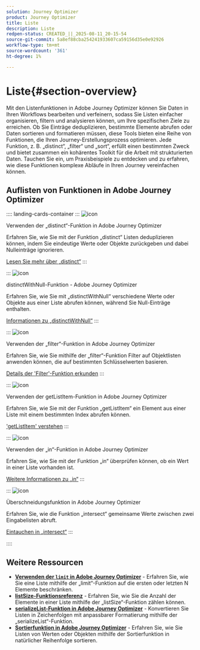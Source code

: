 ```yaml
---
solution: Journey Optimizer
product: Journey Optimizer
title: Liste
description: Liste
redpen-status: CREATED_||_2025-08-11_20-15-54
source-git-commit: 5a8ef88cba254241933607ca59156d35e0e92926
workflow-type: tm+mt
source-wordcount: '361'
ht-degree: 1%

---
```



# Liste{#section-overview}

Mit den Listenfunktionen in Adobe Journey Optimizer können Sie Daten in Ihren Workflows bearbeiten und verfeinern, sodass Sie Listen einfacher organisieren, filtern und analysieren können, um Ihre spezifischen Ziele zu erreichen. Ob Sie Einträge deduplizieren, bestimmte Elemente abrufen oder Daten sortieren und formatieren müssen, diese Tools bieten eine Reihe von Funktionen, die Ihren Journey-Erstellungsprozess optimieren. Jede Funktion, z. B. „distinct“, „filter“ und „sort“, erfüllt einen bestimmten Zweck und bietet zusammen ein kohärentes Toolkit für die Arbeit mit strukturierten Daten. Tauchen Sie ein, um Praxisbeispiele zu entdecken und zu erfahren, wie diese Funktionen komplexe Abläufe in Ihren Journey vereinfachen können.

## Auflisten von Funktionen in Adobe Journey Optimizer

:::: landing-cards-container
:::
![icon](https://cdn.experienceleague.adobe.com/icons/code-branch.svg)

Verwenden der „distinct“-Funktion in Adobe Journey Optimizer

Erfahren Sie, wie Sie mit der Funktion „distinct“ Listen deduplizieren können, indem Sie eindeutige Werte oder Objekte zurückgeben und dabei Nulleinträge ignorieren.

[Lesen Sie mehr über „distinct“](../using/building-journeys/functions/functiondistinct.md)
:::

:::
![icon](https://cdn.experienceleague.adobe.com/icons/code-branch.svg)

distinctWithNull-Funktion - Adobe Journey Optimizer

Erfahren Sie, wie Sie mit „distinctWithNull“ verschiedene Werte oder Objekte aus einer Liste abrufen können, während Sie Null-Einträge enthalten.

[Informationen zu „distinctWithNull“](../using/building-journeys/functions/functiondistinctwithnull.md)
:::

:::
![icon](https://cdn.experienceleague.adobe.com/icons/code-branch.svg)

Verwenden der „filter“-Funktion in Adobe Journey Optimizer

Erfahren Sie, wie Sie mithilfe der „filter“-Funktion Filter auf Objektlisten anwenden können, die auf bestimmten Schlüsselwerten basieren.

[Details der &#39;Filter&#39;-Funktion erkunden](../using/building-journeys/functions/functionfilter.md)
:::

:::
![icon](https://cdn.experienceleague.adobe.com/icons/code-branch.svg)

Verwenden der getListItem-Funktion in Adobe Journey Optimizer

Erfahren Sie, wie Sie mit der Funktion „getListItem“ ein Element aus einer Liste mit einem bestimmten Index abrufen können.

[&#39;getListItem&#39; verstehen](../using/building-journeys/functions/functiongetlistitem.md)
:::

:::
![icon](https://cdn.experienceleague.adobe.com/icons/code-branch.svg)

Verwenden der „in“-Funktion in Adobe Journey Optimizer

Erfahren Sie, wie Sie mit der Funktion „in“ überprüfen können, ob ein Wert in einer Liste vorhanden ist.

[Weitere Informationen zu „in“](../using/building-journeys/functions/functionin.md)
:::

:::
![icon](https://cdn.experienceleague.adobe.com/icons/code-branch.svg)

Überschneidungsfunktion in Adobe Journey Optimizer

Erfahren Sie, wie die Funktion „intersect“ gemeinsame Werte zwischen zwei Eingabelisten abruft.

[Eintauchen in „intersect“](../using/building-journeys/functions/functionintersect.md)
:::

::::


## Weitere Ressourcen

- **[Verwenden der `limit` in Adobe Journey Optimizer](../using/building-journeys/functions/functionlimit.md)** - Erfahren Sie, wie Sie eine Liste mithilfe der „limit“-Funktion auf die ersten oder letzten N Elemente beschränken.
- **[listSize-Funktionsreferenz](../using/building-journeys/functions/functionlistsize.md)** - Erfahren Sie, wie Sie die Anzahl der Elemente in einer Liste mithilfe der „listSize“-Funktion zählen können.
- **[serializeList-Funktion in Adobe Journey Optimizer](../using/building-journeys/functions/functionserializelist.md)** - Konvertieren Sie Listen in Zeichenfolgen mit anpassbarer Formatierung mithilfe der „serializeList“-Funktion.
- **[Sortierfunktion in Adobe Journey Optimizer](../using/building-journeys/functions/functionsort.md)** - Erfahren Sie, wie Sie Listen von Werten oder Objekten mithilfe der Sortierfunktion in natürlicher Reihenfolge sortieren.
